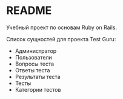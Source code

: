 # README

Учебный проект по основам Ruby on Rails.

Список сущностей для проекта Test Guru:
- Администратор
- Пользователи
- Вопросы теста
- Ответы теста
- Результаты теста
- Тесты
- Категории тестов
